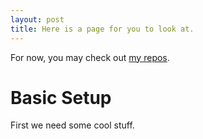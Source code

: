 ```yaml
---
layout: post
title: Here is a page for you to look at.
---
```


For now, you may check out [my repos](https://github.com/ronniebnorth).

# Basic Setup

First we need some cool stuff.
